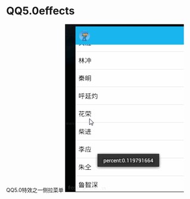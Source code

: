 # QQ5.0effects
QQ5.0特效之一侧拉菜单
![image](https://github.com/lintianlin/QQ5.0effects/blob/master/%E4%BE%A7%E6%BB%91%E9%9D%A2%E6%9D%BF/qq5.0%E4%BE%A7%E6%8B%89%E8%8F%9C%E5%8D%951.gif) 
